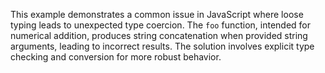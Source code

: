 This example demonstrates a common issue in JavaScript where loose typing leads to unexpected type coercion. The `foo` function, intended for numerical addition, produces string concatenation when provided string arguments, leading to incorrect results.  The solution involves explicit type checking and conversion for more robust behavior.